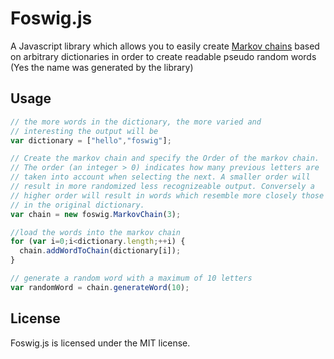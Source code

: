 # Foswig.js

A Javascript library which allows you to easily create [Markov chains](http://en.wikipedia.org/wiki/Markov_chain) based on arbitrary dictionaries in order to create readable pseudo random words (Yes the name was generated by the library)

## Usage

```Javascript
// the more words in the dictionary, the more varied and
// interesting the output will be
var dictionary = ["hello","foswig"];

// Create the markov chain and specify the Order of the markov chain.
// The order (an integer > 0) indicates how many previous letters are 
// taken into account when selecting the next. A smaller order will
// result in more randomized less recognizeable output. Conversely a
// higher order will result in words which resemble more closely those
// in the original dictionary.
var chain = new foswig.MarkovChain(3);

//load the words into the markov chain
for (var i=0;i<dictionary.length;++i) {
  chain.addWordToChain(dictionary[i]);
}

// generate a random word with a maximum of 10 letters
var randomWord = chain.generateWord(10);
```

## License

Foswig.js is licensed under the MIT license.
